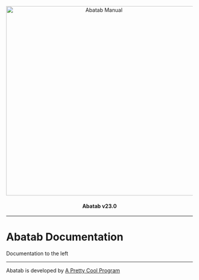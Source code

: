 <div align="center">

  <img src="../images/Logo/AbatabManualLogo.png" alt="Abatab Manual" width="512">

  <h4>
    Abatab v23.0
  </h4>

</div>

***

# Abatab Documentation

Documentation to the left

***

Abatab is developed by [A Pretty Cool Program][a-pretty-cool-program-url]

[AbatabUrl]: https://github.com/spectrum-health-systems/Abatab
[AvatarUrl]: https://www.ntst.com/Offerings/myAvatarg
[man-getting-started]: ./man-getting-started.md
[man-hosting]: ./man-hosting.md
[man-importing]: ./man-importing.md
[man-configuration]: ./man-configuration.md
[man-using]: ./man-using.md
[man-additional-information]: ./man-additional-information.md
[a-pretty-cool-program-url]: https://github.com/APrettyCoolProgram
